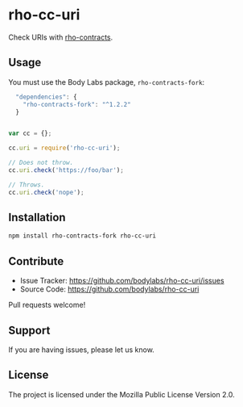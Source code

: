rho-cc-uri
==========

Check URIs with [rho-contracts][].

[rho-contracts]: https://github.com/bodylabs/rho-contracts.js


Usage
-----

You must use the Body Labs package, `rho-contracts-fork`:
```js
  "dependencies": {
    "rho-contracts-fork": "^1.2.2"
  }
```

```js

var cc = {};

cc.uri = require('rho-cc-uri');

// Does not throw.
cc.uri.check('https://foo/bar');

// Throws.
cc.uri.check('nope');
```


Installation
------------

```sh
npm install rho-contracts-fork rho-cc-uri
```


Contribute
----------

- Issue Tracker: https://github.com/bodylabs/rho-cc-uri/issues
- Source Code: https://github.com/bodylabs/rho-cc-uri

Pull requests welcome!


Support
-------

If you are having issues, please let us know.


License
-------

The project is licensed under the Mozilla Public License Version 2.0.
